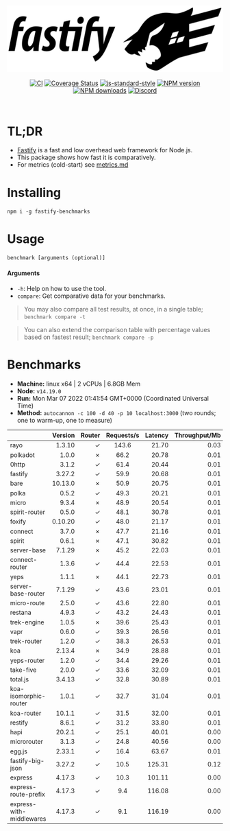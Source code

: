 <div align="center">
  <img src="https://github.com/fastify/graphics/raw/HEAD/fastify-landscape-outlined.svg" width="650" height="auto"/>
</div>

<div align="center">

[![CI](https://github.com/fastify/fastify/workflows/ci/badge.svg)](https://github.com/fastify/fastify/actions/workflows/ci.yml)
[![Coverage Status](https://coveralls.io/repos/github/fastify/fastify/badge.svg?branch=master)](https://coveralls.io/github/fastify/fastify?branch=master)
[![js-standard-style](https://img.shields.io/badge/code%20style-standard-brightgreen.svg?style=flat)](http://standardjs.com/)
[![NPM version](https://img.shields.io/npm/v/fastify.svg?style=flat)](https://www.npmjs.com/package/fastify)
[![NPM downloads](https://img.shields.io/npm/dm/fastify.svg?style=flat)](https://www.npmjs.com/package/fastify) [![Discord](https://img.shields.io/discord/725613461949906985)](https://discord.gg/fastify)

</div>
<br />

# TL;DR

* [Fastify](https://github.com/fastify/fastify) is a fast and low overhead web framework for Node.js.
* This package shows how fast it is comparatively.
* For metrics (cold-start) see [metrics.md](./METRICS.md)

# Installing

```
npm i -g fastify-benchmarks
```

# Usage

```
benchmark [arguments (optional)]
```

#### Arguments

* `-h`: Help on how to use the tool.
* `compare`: Get comparative data for your benchmarks.

> You may also compare all test results, at once, in a single table; `benchmark compare -t`

> You can also extend the comparison table with percentage values based on fastest result; `benchmark compare -p`
# Benchmarks

* __Machine:__ linux x64 | 2 vCPUs | 6.8GB Mem
* __Node:__ `v14.19.0`
* __Run:__ Mon Mar 07 2022 01:41:54 GMT+0000 (Coordinated Universal Time)
* __Method:__ `autocannon -c 100 -d 40 -p 10 localhost:3000` (two rounds; one to warm-up, one to measure)

|                          | Version | Router | Requests/s | Latency | Throughput/Mb |
| :--                      | --:     | --:    | :-:        | --:     | --:           |
| rayo                     | 1.3.10  | ✓      | 143.6      | 21.70   | 0.03          |
| polkadot                 | 1.0.0   | ✗      | 66.2       | 20.78   | 0.01          |
| 0http                    | 3.1.2   | ✓      | 61.4       | 20.44   | 0.01          |
| fastify                  | 3.27.2  | ✓      | 59.9       | 20.68   | 0.01          |
| bare                     | 10.13.0 | ✗      | 50.9       | 20.75   | 0.01          |
| polka                    | 0.5.2   | ✓      | 49.3       | 20.21   | 0.01          |
| micro                    | 9.3.4   | ✗      | 48.9       | 20.54   | 0.01          |
| spirit-router            | 0.5.0   | ✓      | 48.1       | 30.78   | 0.01          |
| foxify                   | 0.10.20 | ✓      | 48.0       | 21.17   | 0.01          |
| connect                  | 3.7.0   | ✗      | 47.7       | 21.16   | 0.01          |
| spirit                   | 0.6.1   | ✗      | 47.1       | 30.82   | 0.01          |
| server-base              | 7.1.29  | ✗      | 45.2       | 22.03   | 0.01          |
| connect-router           | 1.3.6   | ✓      | 44.4       | 22.53   | 0.01          |
| yeps                     | 1.1.1   | ✗      | 44.1       | 22.73   | 0.01          |
| server-base-router       | 7.1.29  | ✓      | 43.6       | 23.01   | 0.01          |
| micro-route              | 2.5.0   | ✓      | 43.6       | 22.80   | 0.01          |
| restana                  | 4.9.3   | ✓      | 43.2       | 24.43   | 0.01          |
| trek-engine              | 1.0.5   | ✗      | 39.6       | 25.43   | 0.01          |
| vapr                     | 0.6.0   | ✓      | 39.3       | 26.56   | 0.01          |
| trek-router              | 1.2.0   | ✓      | 38.3       | 26.53   | 0.01          |
| koa                      | 2.13.4  | ✗      | 34.9       | 28.88   | 0.01          |
| yeps-router              | 1.2.0   | ✓      | 34.4       | 29.26   | 0.01          |
| take-five                | 2.0.0   | ✓      | 33.6       | 32.09   | 0.01          |
| total.js                 | 3.4.13  | ✓      | 32.8       | 30.89   | 0.01          |
| koa-isomorphic-router    | 1.0.1   | ✓      | 32.7       | 31.04   | 0.01          |
| koa-router               | 10.1.1  | ✓      | 31.5       | 32.00   | 0.01          |
| restify                  | 8.6.1   | ✓      | 31.2       | 33.80   | 0.01          |
| hapi                     | 20.2.1  | ✓      | 25.1       | 40.01   | 0.00          |
| microrouter              | 3.1.3   | ✓      | 24.8       | 40.56   | 0.00          |
| egg.js                   | 2.33.1  | ✓      | 16.4       | 63.67   | 0.01          |
| fastify-big-json         | 3.27.2  | ✓      | 10.5       | 125.31  | 0.12          |
| express                  | 4.17.3  | ✓      | 10.3       | 101.11  | 0.00          |
| express-route-prefix     | 4.17.3  | ✓      | 9.4        | 116.08  | 0.00          |
| express-with-middlewares | 4.17.3  | ✓      | 9.1        | 116.19  | 0.00          |
